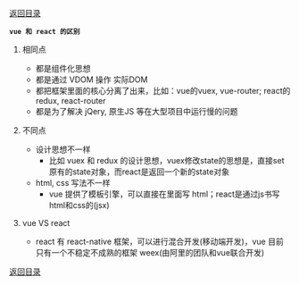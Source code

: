 [返回目录](../vue框架常用知识点.md)

**` vue 和 react 的区别 `**
1. 相同点
    - 都是组件化思想
    - 都是通过 VDOM 操作 实际DOM
    - 都把框架里面的核心分离了出来，比如：vue的vuex, vue-router; react的redux, react-router
    - 都是为了解决 jQery, 原生JS 等在大型项目中运行慢的问题

2. 不同点
    - 设计思想不一样
      - 比如 vuex 和 redux 的设计思想，vuex修改state的思想是，直接set原有的state对象，而react是返回一个新的state对象
    - html, css 写法不一样
      - vue 提供了模板引擎，可以直接在<templete></templete>里面写 html；react是通过js书写html和css的(jsx)

3. vue VS react
    - react 有 react-native 框架，可以进行混合开发(移动端开发)，vue 目前只有一个不稳定不成熟的框架 weex(由阿里的团队和vue联合开发)


[返回目录](../vue框架常用知识点.md)
